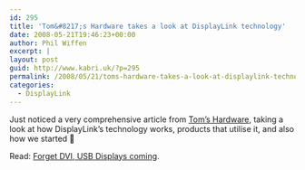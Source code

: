 ```yaml
---
id: 295
title: 'Tom&#8217;s Hardware takes a look at DisplayLink technology'
date: 2008-05-21T19:46:23+00:00
author: Phil Wiffen
excerpt: |
layout: post
guid: http://www.kabri.uk/?p=295
permalink: /2008/05/21/toms-hardware-takes-a-look-at-displaylink-technology/
categories:
  - DisplayLink
---
```

Just noticed a very comprehensive article from [Tom&#8217;s Hardware](http://www.tomshardware.com/news/hdmi-dvi-usb,5425.html), taking a look at how DisplayLink&#8217;s technology works, products that utilise it, and also how we started 🙂

Read: [Forget DVI, USB Displays coming](http://www.tomshardware.com/news/hdmi-dvi-usb,5425.html).